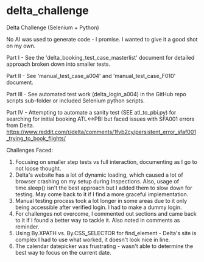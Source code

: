 # delta_challenge
Delta Challenge (Selenium + Python)

No AI was used to generate code - I promise. I wanted to give it a good shot on my own.

Part I -  See the 'delta_booking_test_case_masterlist' document for detailed  approach broken down into smaller tests.

Part II - See 'manual_test_case_a004' and 'manual_test_case_F010' document.

Part III - See automated test work (delta_login_a004) in the GitHub repo scripts sub-folder or included Selenium python scripts.

Part IV - Attempting to automate a sanity test (SEE atl_to_pbi.py) for searching for initial booking ATL<->PBI but faced issues with SFA001 errors from Delta.
https://www.reddit.com/r/delta/comments/1fvb2cy/persistent_error_sfaf001_trying_to_book_flights/

Challenges Faced:
1. Focusing on smaller step tests vs full interaction, documenting as I go to not loose thought.
2. Delta's website has a lot of dynamic loading, which caused a lot of browser crashing on my setup during Inspections. Also, usage of time.sleep() isn't the best approach but I added them to slow down for testing. May come back to it if I find a more graceful implementation.
4. Manual testing process took a lot longer in some areas due to it only being accessible after verified login. I had to make a dummy login.
5. For challenges not overcome, I commented out sections and came back to it if I found a better way to tackle it. Also noted in comments as reminder.
6. Using By.XPATH vs. By.CSS_SELECTOR for find_element - Delta's site is complex I had to use what worked, it doesn't look nice in line.
7. The calendar datepicker was frustrating - wasn't able to determine the best way to focus on the current date.




